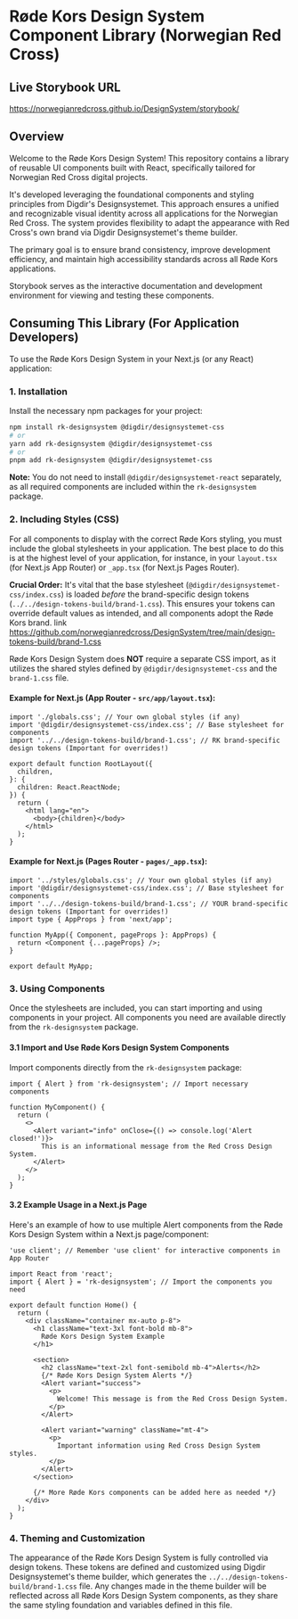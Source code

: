 # Røde Kors Design System Component Library (Norwegian Red Cross)

## Live Storybook URL

https://norwegianredcross.github.io/DesignSystem/storybook/

## Overview

Welcome to the Røde Kors Design System! This repository contains a library of reusable UI components built with React, specifically tailored for Norwegian Red Cross digital projects.

It's developed leveraging the foundational components and styling principles from Digdir's Designsystemet. This approach ensures a unified and recognizable visual identity across all applications for the Norwegian Red Cross. The system provides flexibility to adapt the appearance with Red Cross's own brand via Digdir Designsystemet's theme builder.

The primary goal is to ensure brand consistency, improve development efficiency, and maintain high accessibility standards across all Røde Kors applications.

Storybook serves as the interactive documentation and development environment for viewing and testing these components.

## Consuming This Library (For Application Developers)

To use the Røde Kors Design System in your Next.js (or any React) application:

### 1. Installation

Install the necessary npm packages for your project:

```bash
npm install rk-designsystem @digdir/designsystemet-css
# or
yarn add rk-designsystem @digdir/designsystemet-css
# or
pnpm add rk-designsystem @digdir/designsystemet-css
```

**Note:** You do not need to install `@digdir/designsystemet-react` separately, as all required components are included within the `rk-designsystem` package.

### 2. Including Styles (CSS)

For all components to display with the correct Røde Kors styling, you must include the global stylesheets in your application. The best place to do this is at the highest level of your application, for instance, in your `layout.tsx` (for Next.js App Router) or `_app.tsx` (for Next.js Pages Router).

**Crucial Order:** It's vital that the base stylesheet (`@digdir/designsystemet-css/index.css`) is loaded *before* the brand-specific design tokens (`../../design-tokens-build/brand-1.css`). This ensures your tokens can override default values as intended, and all components adopt the Røde Kors brand. link https://github.com/norwegianredcross/DesignSystem/tree/main/design-tokens-build/brand-1.css

Røde Kors Design System does **NOT** require a separate CSS import, as it utilizes the shared styles defined by `@digdir/designsystemet-css` and the `brand-1.css` file.

#### Example for Next.js (App Router - `src/app/layout.tsx`):

```tsx
import './globals.css'; // Your own global styles (if any)
import '@digdir/designsystemet-css/index.css'; // Base stylesheet for components
import '../../design-tokens-build/brand-1.css'; // RK brand-specific design tokens (Important for overrides!)

export default function RootLayout({
  children,
}: {
  children: React.ReactNode;
}) {
  return (
    <html lang="en">
      <body>{children}</body>
    </html>
  );
}
```

#### Example for Next.js (Pages Router - `pages/_app.tsx`):

```tsx
import '../styles/globals.css'; // Your own global styles (if any)
import '@digdir/designsystemet-css/index.css'; // Base stylesheet for components
import '../../design-tokens-build/brand-1.css'; // YOUR brand-specific design tokens (Important for overrides!)
import type { AppProps } from 'next/app';

function MyApp({ Component, pageProps }: AppProps) {
  return <Component {...pageProps} />;
}

export default MyApp;
```

### 3. Using Components

Once the stylesheets are included, you can start importing and using components in your project. All components you need are available directly from the `rk-designsystem` package.

#### 3.1 Import and Use Røde Kors Design System Components

Import components directly from the `rk-designsystem` package:

```tsx
import { Alert } from 'rk-designsystem'; // Import necessary components

function MyComponent() {
  return (
    <>
      <Alert variant="info" onClose={() => console.log('Alert closed!')}>
        This is an informational message from the Red Cross Design System.
      </Alert>
    </>
  );
}
```

#### 3.2 Example Usage in a Next.js Page

Here's an example of how to use multiple Alert components from the Røde Kors Design System within a Next.js page/component:

```tsx
'use client'; // Remember 'use client' for interactive components in App Router

import React from 'react';
import { Alert } = 'rk-designsystem'; // Import the components you need

export default function Home() {
  return (
    <div className="container mx-auto p-8">
      <h1 className="text-3xl font-bold mb-8">
        Røde Kors Design System Example
      </h1>

      <section>
        <h2 className="text-2xl font-semibold mb-4">Alerts</h2>
        {/* Røde Kors Design System Alerts */}
        <Alert variant="success">
          <p>
            Welcome! This message is from the Red Cross Design System.
          </p>
        </Alert>

        <Alert variant="warning" className="mt-4">
          <p>
            Important information using Red Cross Design System styles.
          </p>
        </Alert>
      </section>

      {/* More Røde Kors components can be added here as needed */}
    </div>
  );
}
```

### 4. Theming and Customization

The appearance of the Røde Kors Design System is fully controlled via design tokens. These tokens are defined and customized using Digdir Designsystemet's theme builder, which generates the `../../design-tokens-build/brand-1.css` file. Any changes made in the theme builder will be reflected across all Røde Kors Design System components, as they share the same styling foundation and variables defined in this file.
